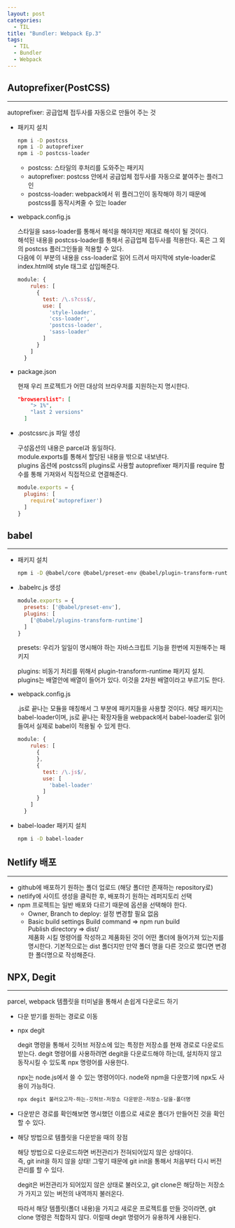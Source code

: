 ```yaml
---
layout: post
categories:
  - TIL
title: "Bundler: Webpack Ep.3"
tags:
  - TIL
  - Bundler
  - Webpack
---
```


## __Autoprefixer(PostCSS)__
---

autoprefixer: 공급업체 접두사를 자동으로 만들어 주는 것

- 패키지 설치
  
  ```bash
  npm i -D postcss
  npm i -D autoprefixer
  npm i -D postcss-loader
  ```
  
  - postcss: 스타일의 후처리를 도와주는 패키지
  - autoprefixer: postcss 안에서 공급업체 접두사를 자동으로 붙여주는 플러그인
  - postcss-loader: webpack에서 위 플러그인이 동작해야 하기 때문에 postcss를 동작시켜줄 수 있는 loader
- webpack.config.js
  
  스타일을 sass-loader를 통해서 해석을 해야지만 제대로 해석이 될 것이다.  
  해석된 내용을 postcss-loader를 통해서 공급업체 접두사를 적용한다. 혹은 그 외의 postcss 플러그인들을 적용할 수 있다.  
  다음에 이 부분의 내용을 css-loader로 읽어 드려서 마지막에 style-loader로 index.html에 style 태그로 삽입해준다.
  
  ```jsx
  module: {
      rules: [
        {
          test: /\.s?css$/,
          use: [
            'style-loader',
            'css-loader',
            'postcss-loader',
            'sass-loader'
          ]
        }
      ]
    }
  ```
    
- package.json
  
  현재 우리 프로젝트가 어떤 대상의 브라우저를 지원하는지 명시한다.
  
  ```json
  "browserslist": [
      "> 1%",
      "last 2 versions"
    ]
  ```
    
- .postcssrc.js 파일 생성
  
  구성옵션의 내용은 parcel과 동일하다.   
  module.exports를 통해서 할당된 내용을 밖으로 내보낸다.  
  plugins 옵션에 postcss의 plugins로 사용할 autoprefixer 패키지를 require 함수를 통해 가져와서 직접적으로 연결해준다.
  
  ```jsx
  module.exports = {
    plugins: [
      require('autoprefixer')
    ]
  }
  ```

## __babel__
---

- 패키지 설치
  
  ```bash
  npm i -D @babel/core @babel/preset-env @babel/plugin-transform-runtime
  ```
    
- .babelrc.js 생성
  
  ```jsx
  module.exports = {
    presets: ['@babel/preset-env'],
    plugins: [
      ['@babel/plugins-transform-runtime']
    ]
  }
  ```
  
  presets: 우리가 일일이 명시해야 하는 자바스크립트 기능을 한번에 지원해주는 패키지
  
  plugins: 비동기 처리를 위해서 plugin-transform-runtime 패키지 설치.  
  plugins는 배열안에 배열이 들어가 있다. 이것을 2차원 배열이라고 부르기도 한다.
    
- webpack.config.js
  
  .js로 끝나는 모듈을 매칭해서 그 부분에 패키지들을 사용할 것이다.
  해당 패키지는 babel-loader이며, js로 끝나는 확장자들을 webpack에서 babel-loader로 읽어들여서 실제로 babel이 적용될 수 있게 한다.
  
  ```jsx
  module: {
      rules: [
        {
        },
        {
          test: /\.js$/,
          use: [
            'babel-loader'
          ]
        }
      ]
    }
  ```
    
- babel-loader 패키지 설치
  
  ```bash
  npm i -D babel-loader
  ```

## __Netlify 배포__
---

- github에 배포하기 원하는 폴더 업로드 (해당 폴더만 존재하는 repository로)
- netlify에 사이트 생성을 클릭한 후, 배포하기 원하는 레퍼지토리 선택
- npm 프로젝트는 일반 배포와 다르기 때문에 옵션을 선택해야 한다.
  - Owner, Branch to deploy: 설정 변경할 필요 없음
  - Basic build settings
  Build command ⇒ npm run build  
  Publish directory ⇒ dist/   
  제품화 시킬 명령어를 작성하고 제품화된 것이 어떤 폴더에 들어가져 있는지를 명시한다. 기본적으로는 dist 폴더지만 만약 폴더 명을 다른 것으로 했다면 변경한 폴더명으로 작성해준다.

## __NPX, Degit__
---

parcel, webpack 템플릿을 터미널을 통해서 손쉽게 다운로드 하기

- 다운 받기를 원하는 경로로 이동
- npx degit
  
  degit 명령을 통해서 깃허브 저장소에 있는 특정한 저장소를 현재 경로로 다운로드 받는다. degit 명령어를 사용하려면 degit을 다운로드해야 하는데, 설치하지 않고 동작시킬 수 있도록 npx 명령어를 사용한다.
  
  npx는 node.js에서 쓸 수 있는 명령어이다. node와 npm을 다운했기에 npx도 사용이 가능하다.
  
  ```bash
  npx degit 불러오고자-하는-깃허브-저장소 다운받은-저장소-담을-폴더명
  ```
    
- 다운받은 경로를 확인해보면 명시했던 이름으로 새로운 폴더가 만들어진 것을 확인할 수 있다.
- 해당 방법으로 템플릿을 다운받을 때의 장점
  
  해당 방법으로 다운로드하면 버전관리가 전혀되어있지 않은 상태이다.  
  즉, git init을 하지 않을 상태! 그렇기 때문에 git init을 통해서 처음부터 다시 버전 관리를 할 수 있다. 
  
  degit은 버전관리가 되어있지 않은 상태로 불러오고, git clone은 해당하는 저장소가 가지고 있는 버전의 내역까지 불러온다.
  
  따라서 해당 템플릿(폴더 내용)을 가지고 새로운 프로젝트를 만들 것이라면, git clone 명령은 적합하지 않다. 이럴때 degit 명령어가 유용하게 사용된다.